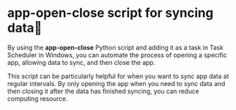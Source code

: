 # app-open-close script for syncing data🤖

By using the **app-open-close** Python script and adding it as a task in Task Scheduler in Windows, you can automate the process of opening a specific app, allowing data to sync, and then close the app.

This script can be particularly helpful for when you want to sync app data at regular intervals. By only opening the app when you need to sync data and then closing it after the data has finished syncing, you can reduce computing resource.
